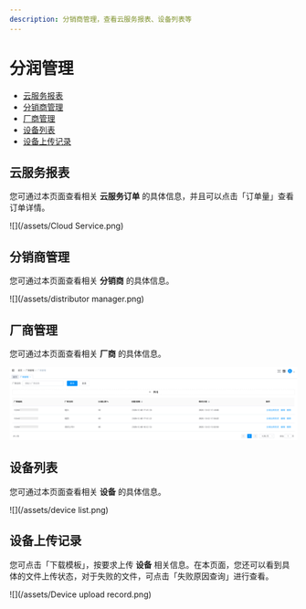 ```yaml
---
description: 分销商管理，查看云服务报表、设备列表等
---
```


# 分润管理

* [云服务报表](fen-run-guan-li.md)
* [分销商管理](fen-run-guan-li.md#fen-xiao-shang-guan-li)
* [厂商管理](fen-run-guan-li.md#chang-shang-guan-li)
* [设备列表](fen-run-guan-li.md#she-bei-lie-biao)
* [设备上传记录](fen-run-guan-li.md#she-bei-shang-chuan-ji-lu)

## 云服务报表
您可通过本页面查看相关 **云服务订单** 的具体信息，并且可以点击「订单量」查看订单详情。

![](/assets/Cloud Service.png)
## 分销商管理
您可通过本页面查看相关 **分销商** 的具体信息。

![](/assets/distributor manager.png)
## 厂商管理
您可通过本页面查看相关 **厂商** 的具体信息。

![](/assets/firm.png)
## 设备列表
您可通过本页面查看相关 **设备** 的具体信息。

![](/assets/device list.png)
## 设备上传记录
您可点击「下载模板」，按要求上传 **设备** 相关信息。在本页面，您还可以看到具体的文件上传状态，对于失败的文件，可点击「失败原因查询」进行查看。

![](/assets/Device upload record.png)